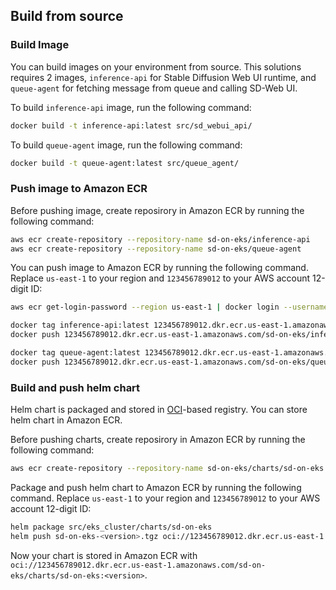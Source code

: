 ## Build from source

### Build Image

You can build images on your environment from source. This solutions requires 2 images, `inference-api` for Stable Diffusion Web UI runtime, and `queue-agent` for fetching message from queue and calling SD-Web UI.

To build `inference-api` image, run the following command:

```bash
docker build -t inference-api:latest src/sd_webui_api/
```

To build `queue-agent` image, run the following command:

```bash
docker build -t queue-agent:latest src/queue_agent/
```

### Push image to Amazon ECR

Before pushing image, create reposirory in Amazon ECR by running the following command:

```bash
aws ecr create-repository --repository-name sd-on-eks/inference-api
aws ecr create-repository --repository-name sd-on-eks/queue-agent
```

You can push image to Amazon ECR by running the following command. Replace `us-east-1` to your region and `123456789012` to your AWS account 12-digit ID:

```bash
aws ecr get-login-password --region us-east-1 | docker login --username AWS --password-stdin 123456789012.dkr.ecr.us-east-1.amazonaws.com

docker tag inference-api:latest 123456789012.dkr.ecr.us-east-1.amazonaws.com/sd-on-eks/inference-api:latest
docker push 123456789012.dkr.ecr.us-east-1.amazonaws.com/sd-on-eks/inference-api:latest

docker tag queue-agent:latest 123456789012.dkr.ecr.us-east-1.amazonaws.com/sd-on-eks/queue-agent:latest
docker push 123456789012.dkr.ecr.us-east-1.amazonaws.com/sd-on-eks/queue-agent:latest
```

### Build and push helm chart

Helm chart is packaged and stored in [OCI](https://www.opencontainers.org/)-based registry. You can store helm chart in Amazon ECR.

Before pushing charts, create reposirory in Amazon ECR by running the following command:

```bash
aws ecr create-repository --repository-name sd-on-eks/charts/sd-on-eks
```

Package and push helm chart to Amazon ECR by running the following command. Replace `us-east-1` to your region and `123456789012` to your AWS account 12-digit ID:

```bash
helm package src/eks_cluster/charts/sd-on-eks
helm push sd-on-eks-<version>.tgz oci://123456789012.dkr.ecr.us-east-1.amazonaws.com/sd-on-eks/charts/
```

Now your chart is stored in Amazon ECR with `oci://123456789012.dkr.ecr.us-east-1.amazonaws.com/sd-on-eks/charts/sd-on-eks:<version>`.

